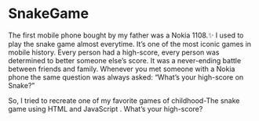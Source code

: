# SnakeGame
The first mobile phone bought by my father was a Nokia 1108.✨
I used to play the snake game almost everytime.
It’s one of the most iconic games in mobile history. Every person had a high-score, every person was determined to better someone else’s score. It was a never-ending battle between friends and family. Whenever you met someone with a Nokia phone the same question was always asked: “What’s your high-score on Snake?”

So, I tried to recreate one of my favorite games of childhood-The snake game using HTML and JavaScript .
What’s your high-score?

